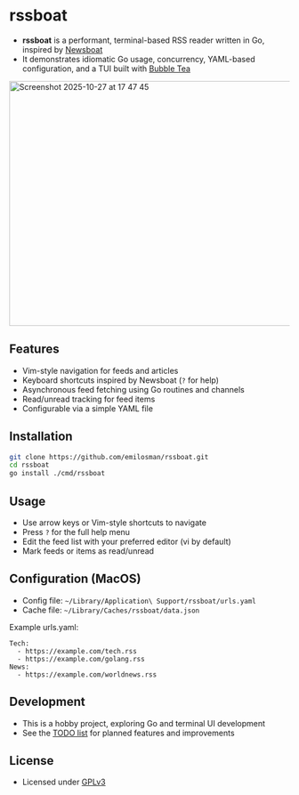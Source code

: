 # rssboat

- **rssboat** is a performant, terminal-based RSS reader written in Go, inspired by [Newsboat](https://github.com/newsboat/newsboat)
- It demonstrates idiomatic Go usage, concurrency, YAML-based configuration, and a TUI built with [Bubble Tea](https://github.com/charmbracelet/bubbletea)

<img width="897" height="440" alt="Screenshot 2025-10-27 at 17 47 45" src="https://github.com/user-attachments/assets/9a1eaf55-4542-43a7-8ddd-0efafe610908" />

## Features
- Vim-style navigation for feeds and articles
- Keyboard shortcuts inspired by Newsboat (`?` for help)
- Asynchronous feed fetching using Go routines and channels
- Read/unread tracking for feed items
- Configurable via a simple YAML file

## Installation
```bash
git clone https://github.com/emilosman/rssboat.git
cd rssboat
go install ./cmd/rssboat
```

## Usage
- Use arrow keys or Vim-style shortcuts to navigate
- Press `?` for the full help menu
- Edit the feed list with your preferred editor (vi by default)
- Mark feeds or items as read/unread

## Configuration (MacOS)
- Config file: `~/Library/Application\ Support/rssboat/urls.yaml`
- Cache file: `~/Library/Caches/rssboat/data.json`

Example urls.yaml:
```
Tech:
  - https://example.com/tech.rss
  - https://example.com/golang.rss
News:
  - https://example.com/worldnews.rss
```

## Development
- This is a hobby project, exploring Go and terminal UI development
- See the [TODO list](./docs/todo.md) for planned features and improvements

## License
- Licensed under [GPLv3](./LICENSE)
